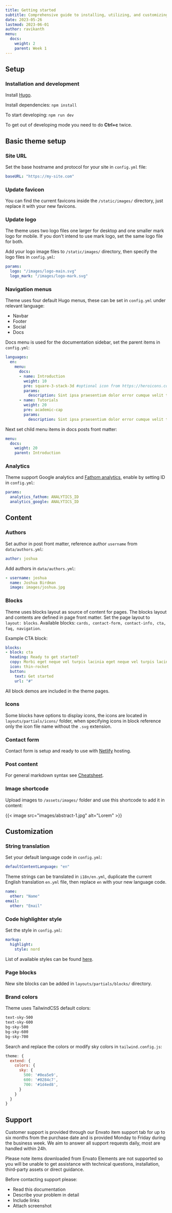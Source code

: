 ```yaml
---
title: Getting started
subtitle: Comprehensive guide to installing, utilizing, and customizing the Knowledge Base Hugo theme available for purchase on ThemeForest.
date: 2023-05-26
lastmod: 2023-06-01
author: ravikanth
menu:
  docs:
    weight: 2
    parent: Week 1
---
```


## Setup
### Installation and development

Install [Hugo](https://gohugo.io/installation/).

Install dependencies:
`npm install`

To start developing: 
`npm run dev`

To get out of developing mode you need to do **Ctrl+c** twice.


## Basic theme setup

### Site URL
Set the base hostname and protocol for your site in `config.yml` file: 

```yaml
baseURL: "https://my-site.com"
```

### Update favicon
You can find the current favicons inside the `/static/images/` directory, just replace it with your new favicons.

### Update logo
The theme uses two logo files one larger for desktop and one smaller mark logo for mobile. If you don't intend to use mark logo, set the same logo file for both.

Add your logo image files to `/static/images/` directory, then specify the logo files in `config.yml`:

```yaml
params:
  logo: "/images/logo-main.svg"
  logo_mark: "/images/logo-mark.svg"
```

### Navigation menus
Theme uses four default Hugo menus, these can be set in `config.yml` under relevant language:
- Navbar 
- Footer
- Social
- Docs

Docs menu is used for the documentation sidebar, set the parent items in `config.yml`:
```yaml
languages:
  en:
    menu:
      docs:
      - name: Introduction
        weight: 10
        pre: square-3-stack-3d #optional icon from https://heroicons.com/
        params:
          description: Sint ipsa praesentium dolor error cumque velit tenetur quaerat exercitationem conse.
      - name: Tutorials
        weight: 20
        pre: academic-cap
        params:
          description: Sint ipsa praesentium dolor error cumque velit tenetur quaerat exercitationem conse.
```

Next set child menu items in docs posts front matter:
```yaml
menu:
  docs:
    weight: 20
    parent: Introduction
```

### Analytics
Theme support Google analytics and [Fathom analytics](https://usefathom.com/), enable by setting ID in `config.yml`:
```yaml
params:
  analytics_fathom: ANALYTICS_ID
  analytics_google: ANALYTICS_ID
```

## Content

### Authors
Set author in post front matter, reference author `username` from `data/authors.yml`:
```yaml
author: joshua
```

Add authors in `data/authors.yml`:
```yaml
- username: joshua
  name: Joshua Birdman
  image: images/joshua.jpg
```

### Blocks

Theme uses blocks layout as source of content for pages. The blocks layout and contents are defined in page front matter. Set the page layout to `layout: blocks`. Available blocks: `cards, contact-form, contact-info, cta, faq, navigation`.

Example CTA block:
```yml
blocks:
- block: cta
  heading: Ready to get started?
  copy: Morbi eget neque vel turpis lacinia eget neque vel turpis lacinia lacinia eget neque.
  icon: thin-rocket
  button:
    text: Get started
    url: "#"
```

All block demos are included in the theme pages.

### Icons
Some blocks have options to display icons, the icons are located in `layouts/partials/icons/` folder, when specifying icons in block reference only the icon file name without the `.svg` extension.

### Contact form
Contact form is setup and ready to use with [Netlify](https://www.netlify.com/) hosting.

### Post content

For general markdown syntax see [Cheatsheet](https://github.com/adam-p/markdown-here/wiki/Markdown-Cheatsheet).

### Image shortcode
Upload images to `/assets/images/` folder and use this shortcode to add it in content:

{&lbrace;< image src="images/abstract-1.jpg" alt="Lorem" >&rbrace;}

## Customization

### String translation

Set your default language code in `config.yml`:
```yml
defaultContentLanguage: "en"
```
Theme strings can be translated in `i18n/en.yml`, duplicate the current English translation `en.yml` file, then replace `en` with your new language code.

```yml
name:
  other: "Name"
email:
  other: "Email"
```

### Code highlighter style
Set the style in `config.yml`:
```yml
markup:
  highlight:
    style: nord
```
List of available styles can be found [here](https://xyproto.github.io/splash/docs/all.html).

### Page blocks
New site blocks can be added in `layouts/partials/blocks/` directory.

### Brand colors
Theme uses TailwindCSS default colors:
```txt
text-sky-500
text-sky-600
bg-sky-500
bg-sky-600
bg-sky-700
```

Search and replace the colors or modify sky colors in `tailwind.config.js`:
```js
theme: {
  extend: {
    colors: {
      sky: {
        500: '#0ea5e9',
        600: '#0284c7',
        700: '#1d4ed8',
      }
    }
  }
}
```

## Support
Customer support is provided through our Envato item support tab for up to six months from the purchase date and is provided Monday to Friday during the business week. We aim to answer all support requests daily, most are handled within 24h.

Please note items downloaded from Envato Elements are not supported so you will be unable to get assistance with technical questions, installation, third-party assets or direct guidance.

Before contacting support please:

- Read this documentation
- Describe your problem in detail
- Include links
- Attach screenshot